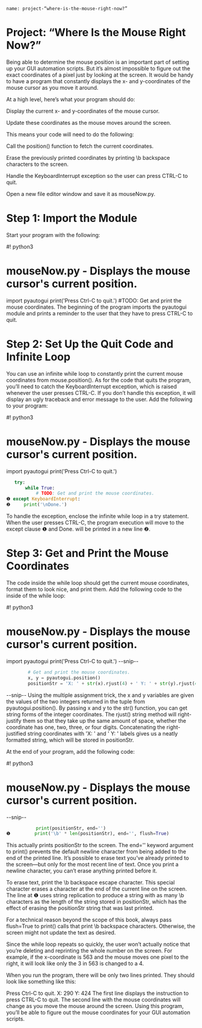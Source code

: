 ```ngMeta
name: project-“where-is-the-mouse-right-now?”
```
# Project: “Where Is the Mouse Right Now?”
Being able to determine the mouse position is an important part of setting up your GUI automation scripts. But it’s almost impossible to figure out the exact coordinates of a pixel just by looking at the screen. It would be handy to have a program that constantly displays the x- and y-coordinates of the mouse cursor as you move it around.

At a high level, here’s what your program should do:

Display the current x- and y-coordinates of the mouse cursor.

Update these coordinates as the mouse moves around the screen.

This means your code will need to do the following:

Call the position() function to fetch the current coordinates.

Erase the previously printed coordinates by printing \b backspace characters to the screen.

Handle the KeyboardInterrupt exception so the user can press CTRL-C to quit.

Open a new file editor window and save it as mouseNow.py.

# Step 1: Import the Module
Start your program with the following:


#! python3
# mouseNow.py - Displays the mouse cursor's current position.
import pyautogui
print('Press Ctrl-C to quit.')
#TODO: Get and print the mouse coordinates.
The beginning of the program imports the pyautogui module and prints a reminder to the user that they have to press CTRL-C to quit.

# Step 2: Set Up the Quit Code and Infinite Loop
You can use an infinite while loop to constantly print the current mouse coordinates from mouse.position(). As for the code that quits the program, you’ll need to catch the KeyboardInterrupt exception, which is raised whenever the user presses CTRL-C. If you don’t handle this exception, it will display an ugly traceback and error message to the user. Add the following to your program:


   #! python3
   # mouseNow.py - Displays the mouse cursor's current position.
   import pyautogui
   print('Press Ctrl-C to quit.')
```python
   try:
       while True:
           # TODO: Get and print the mouse coordinates.
❶ except KeyboardInterrupt:
❷     print('\nDone.')
```
To handle the exception, enclose the infinite while loop in a try statement. When the user presses CTRL-C, the program execution will move to the except clause ❶ and Done. will be printed in a new line ❷.

# Step 3: Get and Print the Mouse Coordinates
The code inside the while loop should get the current mouse coordinates, format them to look nice, and print them. Add the following code to the inside of the while loop:


#! python3
# mouseNow.py - Displays the mouse cursor's current position.
import pyautogui
print('Press Ctrl-C to quit.')
--snip--
```python
        # Get and print the mouse coordinates.
        x, y = pyautogui.position()
        positionStr = 'X: ' + str(x).rjust(4) + ' Y: ' + str(y).rjust(4)
```
--snip--
Using the multiple assignment trick, the x and y variables are given the values of the two integers returned in the tuple from pyautogui.position(). By passing x and y to the str() function, you can get string forms of the integer coordinates. The rjust() string method will right-justify them so that they take up the same amount of space, whether the coordinate has one, two, three, or four digits. Concatenating the right-justified string coordinates with 'X: ' and ' Y: ' labels gives us a neatly formatted string, which will be stored in positionStr.

At the end of your program, add the following code:


   #! python3
   # mouseNow.py - Displays the mouse cursor's current position.
   --snip--
```python
           print(positionStr, end='')
❶         print('\b' * len(positionStr), end='', flush=True)
```
This actually prints positionStr to the screen. The end='' keyword argument to print() prevents the default newline character from being added to the end of the printed line. It’s possible to erase text you’ve already printed to the screen—but only for the most recent line of text. Once you print a newline character, you can’t erase anything printed before it.

To erase text, print the \b backspace escape character. This special character erases a character at the end of the current line on the screen. The line at ❶ uses string replication to produce a string with as many \b characters as the length of the string stored in positionStr, which has the effect of erasing the positionStr string that was last printed.

For a technical reason beyond the scope of this book, always pass flush=True to print() calls that print \b backspace characters. Otherwise, the screen might not update the text as desired.

Since the while loop repeats so quickly, the user won’t actually notice that you’re deleting and reprinting the whole number on the screen. For example, if the x-coordinate is 563 and the mouse moves one pixel to the right, it will look like only the 3 in 563 is changed to a 4.

When you run the program, there will be only two lines printed. They should look like something like this:


Press Ctrl-C to quit.
X: 290 Y: 424
The first line displays the instruction to press CTRL-C to quit. The second line with the mouse coordinates will change as you move the mouse around the screen. Using this program, you’ll be able to figure out the mouse coordinates for your GUI automation scripts.

